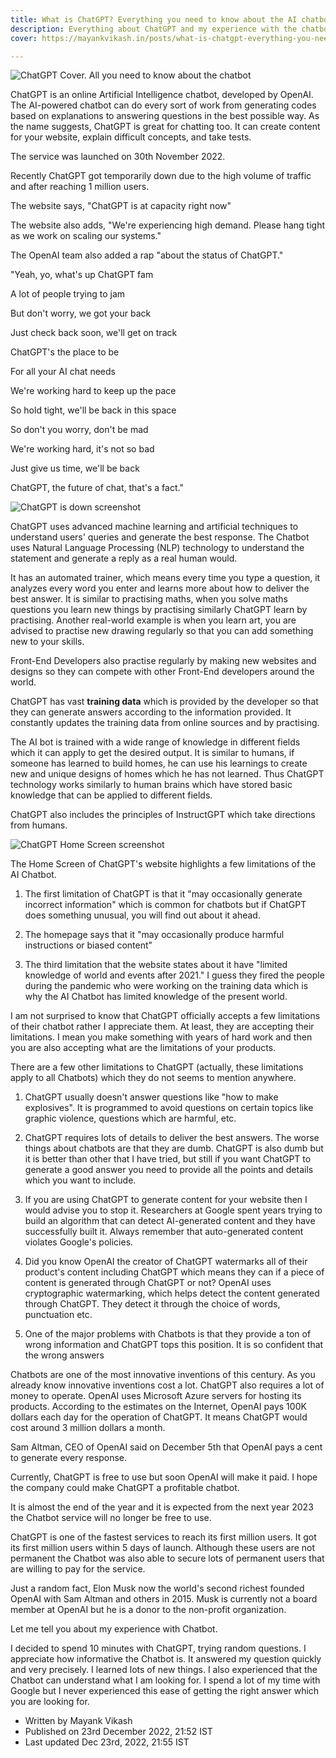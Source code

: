```yaml
---
title: What is ChatGPT? Everything you need to know about the AI chatbot
description: Everything about ChatGPT and my experience with the chatbot.
cover: https://mayankvikash.in/posts/what-is-chatgpt-everything-you-need-to-know-about-the-ai-chat-bot/chatgpt-cover.webp

---
```


![ChatGPT Cover. All you need to know about the chatbot](https://mayankvikash.in/posts/what-is-chatgpt-everything-you-need-to-know-about-the-ai-chat-bot/chatgpt-cover.webp)

ChatGPT is an online Artificial Intelligence chatbot, developed by OpenAI. The AI-powered chatbot can do every sort of work from generating codes based on explanations to answering questions in the best possible way. As the name suggests, ChatGPT is great for chatting too. It can create content for your website, explain difficult concepts, and take tests.

The service was launched on 30th November 2022.

Recently ChatGPT got temporarily down due to the high volume of traffic and after reaching 1 million users.

The website says, "ChatGPT is at capacity right now"

The website also adds, "We're experiencing high demand. Please hang tight as we work on scaling our systems."

The OpenAI team also added a rap "about the status of ChatGPT."

"Yeah, yo, what's up ChatGPT fam

A lot of people trying to jam

But don't worry, we got your back

Just check back soon, we'll get on track

ChatGPT's the place to be

For all your AI chat needs

We're working hard to keep up the pace

So hold tight, we'll be back in this space

So don't you worry, don't be mad

We're working hard, it's not so bad

Just give us time, we'll be back

ChatGPT, the future of chat, that's a fact."

![ChatGPT is down screenshot](https://mayankvikash.in/posts/what-is-chatgpt-everything-you-need-to-know-about-the-ai-chat-bot/chatgpt-is-down.webp)

ChatGPT uses advanced machine learning and artificial techniques to understand users' queries and generate the best response. The Chatbot uses Natural Language Processing (NLP) technology to understand the statement and generate a reply as a real human would.

It has an automated trainer, which means every time you type a question, it analyzes every word you enter and learns more about how to deliver the best answer. It is similar to practising maths, when you solve maths questions you learn new things by practising similarly ChatGPT learn by practising. Another real-world example is when you learn art, you are advised to practise new drawing regularly so that you can add something new to your skills.

Front-End Developers also practise regularly by making new websites and designs so they can compete with other Front-End developers around the world.

ChatGPT has vast **training data** which is provided by the developer so that they can generate answers according to the information provided. It constantly updates the training data from online sources and by practising.

The AI bot is trained with a wide range of knowledge in different fields which it can apply to get the desired output. It is similar to humans, if someone has learned to build homes, he can use his learnings to create new and unique designs of homes which he has not learned. Thus ChatGPT technology works similarly to human brains which have stored basic knowledge that can be applied to different fields.

ChatGPT also includes the principles of InstructGPT which take directions from humans.

![ChatGPT Home Screen screenshot](https://mayankvikash.in/posts/what-is-chatgpt-everything-you-need-to-know-about-the-ai-chat-bot/ChatGPT-home.webp)

The Home Screen of ChatGPT's website highlights a few limitations of the AI Chatbot.

1.  The first limitation of ChatGPT is that it "may occasionally generate incorrect information" which is common for chatbots but if ChatGPT does something unusual, you will find out about it ahead.
    
2.  The homepage says that it "may occasionally produce harmful instructions or biased content"
    
3.  The third limitation that the website states about it have "limited knowledge of world and events after 2021." I guess they fired the people during the pandemic who were working on the training data which is why the AI Chatbot has limited knowledge of the present world.
    

I am not surprised to know that ChatGPT officially accepts a few limitations of their chatbot rather I appreciate them. At least, they are accepting their limitations. I mean you make something with years of hard work and then you are also accepting what are the limitations of your products.

There are a few other limitations to ChatGPT (actually, these limitations apply to all Chatbots) which they do not seems to mention anywhere.

1.  ChatGPT usually doesn't answer questions like "how to make explosives". It is programmed to avoid questions on certain topics like graphic violence, questions which are harmful, etc.
    
2.  ChatGPT requires lots of details to deliver the best answers. The worse things about chatbots are that they are dumb. ChatGPT is also dumb but it is better than other that I have tried, but still if you want ChatGPT to generate a good answer you need to provide all the points and details which you want to include.
    
3.  If you are using ChatGPT to generate content for your website then I would advise you to stop it. Researchers at Google spent years trying to build an algorithm that can detect AI-generated content and they have successfully built it. Always remember that auto-generated content violates Google's policies.
    
4.  Did you know OpenAI the creator of ChatGPT watermarks all of their product's content including ChatGPT which means they can if a piece of content is generated through ChatGPT or not? OpenAI uses cryptographic watermarking, which helps detect the content generated through ChatGPT. They detect it through the choice of words, punctuation etc.
    
5.  One of the major problems with Chatbots is that they provide a ton of wrong information and ChatGPT tops this position. It is so confident that the wrong answers
    

Chatbots are one of the most innovative inventions of this century. As you already know innovative inventions cost a lot. ChatGPT also requires a lot of money to operate. OpenAI uses Microsoft Azure servers for hosting its products. According to the estimates on the Internet, OpenAI pays 100K dollars each day for the operation of ChatGPT. It means ChatGPT would cost around 3 million dollars a month.

Sam Altman, CEO of OpenAI said on December 5th that OpenAI pays a cent to generate every response.

Currently, ChatGPT is free to use but soon OpenAI will make it paid. I hope the company could make ChatGPT a profitable chatbot.

It is almost the end of the year and it is expected from the next year 2023 the Chatbot service will no longer be free to use.

ChatGPT is one of the fastest services to reach its first million users. It got its first million users within 5 days of launch. Although these users are not permanent the Chatbot was also able to secure lots of permanent users that are willing to pay for the service.

Just a random fact, Elon Musk now the world's second richest founded OpenAI with Sam Altman and others in 2015. Musk is currently not a board member at OpenAI but he is a donor to the non-profit organization.

Let me tell you about my experience with Chatbot.

I decided to spend 10 minutes with ChatGPT, trying random questions. I appreciate how informative the Chatbot is. It answered my question quickly and very precisely. I learned lots of new things. I also experienced that the Chatbot can understand what I am looking for. I spend a lot of my time with Google but I never experienced this ease of getting the right answer which you are looking for.

- Written by Mayank Vikash
- Published on 23rd December 2022, 21:52 IST
- Last updated Dec 23rd, 2022, 21:55 IST
